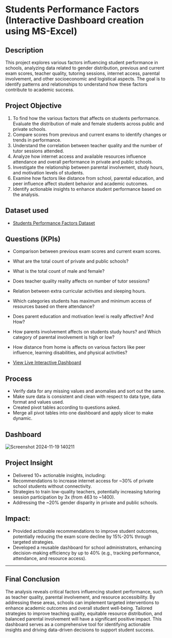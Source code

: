 # Students Performance Factors (Interactive Dashboard creation using MS-Excel)
## Description
This project explores various factors influencing student performance in schools, analyzing data related to gender distribution, previous and current exam scores, teacher quality, tutoring sessions, internet access, parental involvement, and other socioeconomic and logistical aspects. The goal is to identify patterns and relationships to understand how these factors contribute to academic success.

## Project Objective
1.	To find how the various factors that affects on students performance. Evaluate the distribution of male and female students across public and private schools.
2.	Compare scores from previous and current exams to identify changes or trends in performance.
3.	Understand the correlation between teacher quality and the number of tutor sessions attended.
4.	Analyze how internet access and available resources influence attendance and overall performance in private and public schools.
5.	 Investigate the relationship between parental involvement, study hours, and motivation levels of students.
6.	Examine how factors like distance from school, parental education, and peer influence affect student behavior and academic outcomes.
7.	Identify actionable insights to enhance student performance based on the analysis.
## Dataset used
- <a href="https://github.com/nehajadhav-projects/students-performance-factors/blob/main/StudentPerformanceFactors.csv">Students Performance Factors Dataset</a> 
## Questions (KPIs)
-	Comparison between previous exam scores and current exam scores.
-	What are the total count of private and public schools?
-	What is the total count of male and female?
-	Does teacher quality reality affects on number of tutor sessions?
-	Relation between extra curricular activities and sleeping hours.
-	Which categories students has maximum and minimum access of resources based on there attendance?
-	Does parent education and motivation level is really affective? And How?
-	How parents involvement affects on students study hours? and Which category of parental involvement is high or low?
-	How distance from home is affects on  various factors like peer influence, learning disabilities, and physical activities?

 - <a href="https://1drv.ms/x/c/4b71a64063f08211/EQnZhKZyDEhNmUUXjkZ-RjMBdPHfAH6wTWxL2JGMm_UXhg?e=rU99pj
"> View Live Interactive Dashboard</a>
## Process
-	Verify data for any missing values and anomalies and sort out the same.
-	Make sure data is consistent and clean with respect to data type, data format and values used.
-	Created pivot tables according to questions asked.
-	Merge all pivot tables into one dashboard and apply slicer to make dynamic.
## Dashboard 
![Screenshot 2024-11-19 140211](https://github.com/user-attachments/assets/62f76507-dd22-49ee-a4a2-7cba05ff5dab)


## Project Insight
-	Delivered 10+ actionable insights, including:
- Recommendations to increase internet access for ~30% of private school students without connectivity.
-	Strategies to train low-quality teachers, potentially increasing tutoring session participation by 3x (from 463 to ~1400).
- Addressing the ~20% gender disparity in private and public schools.

## Impact:
-	Provided actionable recommendations to improve student outcomes, potentially reducing the exam score decline by 15%-20% through targeted strategies.
-	Developed a reusable dashboard for school administrators, enhancing decision-making efficiency by up to 40% (e.g., tracking performance, attendance, and resource access).
________________________________________


## Final Conclusion
The analysis reveals critical factors influencing student performance, such as teacher quality, parental involvement, and resource accessibility. By addressing these areas, schools can implement targeted interventions to enhance academic outcomes and overall student well-being. Tailored strategies to improve teaching quality, equitable resource distribution, and balanced parental involvement will have a significant positive impact.
This dashboard serves as a comprehensive tool for identifying actionable insights and driving data-driven decisions to support student success.

